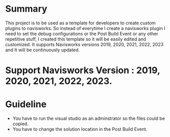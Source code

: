 # Summary
This project is to be used as a template for developers to create custom plugins to navisworks. So instead of everytime I create a navisworks plugin I need to set the debug configurations or the Post Build Event or any other repetitive stuff, I created this template so it will be easily edited and customized. 
It supports Navisworks versions 2019, 2020, 2021, 2022, 2023 and It will be continuously updated.

# Support Navisworks Version : 2019, 2020, 2021, 2022, 2023.

# Guideline 
- You have to run the visual studio as an adminstrator so the files could be copied.
- You have to change the solution location in the Post Build Event.
